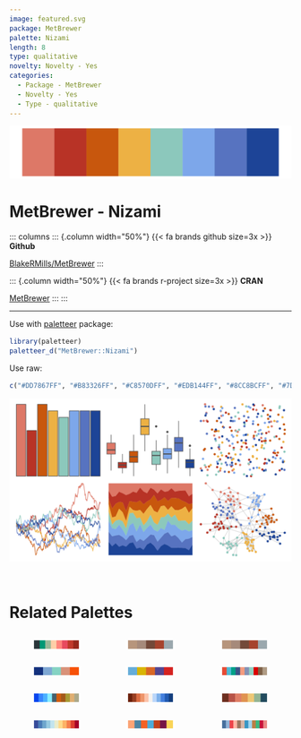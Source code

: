```yaml
---
image: featured.svg
package: MetBrewer
palette: Nizami
length: 8
type: qualitative
novelty: Novelty - Yes
categories:
  - Package - MetBrewer
  - Novelty - Yes
  - Type - qualitative
---
```


![](featured.svg)

# MetBrewer - Nizami 

::: columns
::: {.column width="50%"}
{{< fa brands github size=3x >}}
**Github**

[BlakeRMills/MetBrewer](https://github.com/BlakeRMills/MetBrewer)
:::

::: {.column width="50%"}
{{< fa brands r-project size=3x >}}
**CRAN**

[MetBrewer](https://CRAN.R-project.org/package=MetBrewer)
:::
:::

<hr> 

Use with [paletteer](https://emilhvitfeldt.github.io/paletteer/) package:

```r
library(paletteer)
paletteer_d("MetBrewer::Nizami")
```

Use raw:

```r
c("#DD7867FF", "#B83326FF", "#C8570DFF", "#EDB144FF", "#8CC8BCFF", "#7DA7EAFF", "#5773C0FF", "#1D4497FF")
``` 

![](examples.png) 

<br>

# Related Palettes

<div class="list" style="display: grid; grid-template-columns: auto auto auto;"> <figure class="figure">
<a href="../../awtools/a_palette/"> <img src="../../awtools/a_palette/featured.svg" style="width: 100%;" class="figure-img"></a>
</figure> <figure class="figure">
<a href="../../ButterflyColors/hamadryas_feronia/"> <img src="../../ButterflyColors/hamadryas_feronia/featured.svg" style="width: 100%;" class="figure-img"></a>
</figure> <figure class="figure">
<a href="../../ButterflyColors/hamadryas_feronia/"> <img src="../../ButterflyColors/hamadryas_feronia/featured.svg" style="width: 100%;" class="figure-img"></a>
</figure> <figure class="figure">
<a href="../../fishualize/Lampris_guttatus/"> <img src="../../fishualize/Lampris_guttatus/featured.svg" style="width: 100%;" class="figure-img"></a>
</figure> <figure class="figure">
<a href="../../fishualize/Pronotogrammus_martinicensis/"> <img src="../../fishualize/Pronotogrammus_martinicensis/featured.svg" style="width: 100%;" class="figure-img"></a>
</figure> <figure class="figure">
<a href="../../ggsci/nrc_npg/"> <img src="../../ggsci/nrc_npg/featured.svg" style="width: 100%;" class="figure-img"></a>
</figure> <figure class="figure">
<a href="../../trekcolors/lcars_nemesis/"> <img src="../../trekcolors/lcars_nemesis/featured.svg" style="width: 100%;" class="figure-img"></a>
</figure> <figure class="figure">
<a href="../../MetBrewer/OKeeffe1/"> <img src="../../MetBrewer/OKeeffe1/featured.svg" style="width: 100%;" class="figure-img"></a>
</figure> <figure class="figure">
<a href="../../MetBrewer/Hokusai1/"> <img src="../../MetBrewer/Hokusai1/featured.svg" style="width: 100%;" class="figure-img"></a>
</figure> <figure class="figure">
<a href="../../khroma/sunset/"> <img src="../../khroma/sunset/featured.svg" style="width: 100%;" class="figure-img"></a>
</figure> <figure class="figure">
<a href="../../tvthemes/CrazyLaceAgate/"> <img src="../../tvthemes/CrazyLaceAgate/featured.svg" style="width: 100%;" class="figure-img"></a>
</figure> <figure class="figure">
<a href="../../ggthemes/Red_Blue_Brown/"> <img src="../../ggthemes/Red_Blue_Brown/featured.svg" style="width: 100%;" class="figure-img"></a>
</figure> 
</div>
